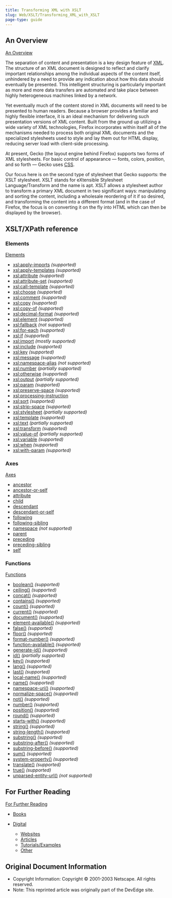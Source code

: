 ```yaml
---
title: Transforming XML with XSLT
slug: Web/XSLT/Transforming_XML_with_XSLT
page-type: guide
---
```




## An Overview

[An Overview](/Web/XSLT/Transforming_XML_with_XSLT/An_Overview)

The separation of content and presentation is a key design feature of [XML](/Web/XML). The structure of an XML document is designed to reflect and clarify important relationships among the individual aspects of the content itself, unhindered by a need to provide any indication about how this data should eventually be presented. This intelligent structuring is particularly important as more and more data transfers are automated and take place between highly heterogeneous machines linked by a network.

Yet eventually much of the content stored in XML documents will need to be presented to human readers. Because a browser provides a familiar and highly flexible interface, it is an ideal mechanism for delivering such presentation versions of XML content. Built from the ground up utilizing a wide variety of XML technologies, Firefox incorporates within itself all of the mechanisms needed to process both original XML documents and the specialized stylesheets used to style and lay them out for HTML display, reducing server load with client-side processing.

At present, Gecko (the layout engine behind Firefox) supports two forms of XML stylesheets. For basic control of appearance — fonts, colors, position, and so forth — Gecko uses [CSS](/Web/CSS).

Our focus here is on the second type of stylesheet that Gecko supports: the XSLT stylesheet. XSLT stands for eXtensible Stylesheet Language/Transform and the name is apt. XSLT allows a stylesheet author to transform a primary XML document in two significant ways: manipulating and sorting the content, including a wholesale reordering of it if so desired, and transforming the content into a different format (and in the case of Firefox, the focus is on converting it on the fly into HTML which can then be displayed by the browser).

## XSLT/XPath reference

### Elements

[Elements](/Web/XSLT/Element)

- [xsl:apply-imports](/Web/XSLT/Element/apply-imports) _(supported)_
- [xsl:apply-templates](/Web/XSLT/Element/apply-templates) _(supported)_
- [xsl:attribute](/Web/XSLT/Element/attribute) _(supported)_
- [xsl:attribute-set](/Web/XSLT/Element/attribute-set) _(supported)_
- [xsl:call-template](/Web/XSLT/Element/call-template) _(supported)_
- [xsl:choose](/Web/XSLT/Element/choose) _(supported)_
- [xsl:comment](/Web/XSLT/Element/comment) _(supported)_
- [xsl:copy](/Web/XSLT/Element/copy) _(supported)_
- [xsl:copy-of](/Web/XSLT/Element/copy-of) _(supported)_
- [xsl:decimal-format](/Web/XSLT/Element/decimal-format) _(supported)_
- [xsl:element](/Web/XSLT/Element/element) _(supported)_
- [xsl:fallback](/Web/XSLT/Element/fallback) _(not supported)_
- [xsl:for-each](/Web/XSLT/Element/for-each) _(supported)_
- [xsl:if](/Web/XSLT/Element/if) _(supported)_
- [xsl:import](/Web/XSLT/Element/import) _(mostly supported)_
- [xsl:include](/Web/XSLT/Element/include) _(supported)_
- [xsl:key](/Web/XSLT/Element/key) _(supported)_
- [xsl:message](/Web/XSLT/Element/message) _(supported)_
- [xsl:namespace-alias](/Web/XSLT/Element/namespace-alias) _(not supported)_
- [xsl:number](/Web/XSLT/Element/number) _(partially supported)_
- [xsl:otherwise](/Web/XSLT/Element/otherwise) _(supported)_
- [xsl:output](/Web/XSLT/Element/output) _(partially supported)_
- [xsl:param](/Web/XSLT/Element/param) _(supported)_
- [xsl:preserve-space](/Web/XSLT/Element/preserve-space) _(supported)_
- [xsl:processing-instruction](/Web/XSLT/Element/processing-instruction)
- [xsl:sort](/Web/XSLT/Element/sort) _(supported)_
- [xsl:strip-space](/Web/XSLT/Element/strip-space) _(supported)_
- [xsl:stylesheet](/Web/XSLT/Element/stylesheet) _(partially supported)_
- [xsl:template](/Web/XSLT/Element/template) _(supported)_
- [xsl:text](/Web/XSLT/Element/text) _(partially supported)_
- [xsl:transform](/Web/XSLT/Element/transform) _(supported)_
- [xsl:value-of](/Web/XSLT/Element/value-of) _(partially supported)_
- [xsl:variable](/Web/XSLT/Element/variable) _(supported)_
- [xsl:when](/Web/XSLT/Element/when) _(supported)_
- [xsl:with-param](/Web/XSLT/Element/with-param) _(supported)_

### Axes

[Axes](/Web/XPath/Axes)

- [ancestor](/Web/XPath/Axes#ancestor)
- [ancestor-or-self](/Web/XPath/Axes#ancestor-or-self)
- [attribute](/Web/XPath/Axes#attribute)
- [child](/Web/XPath/Axes#child)
- [descendant](/Web/XPath/Axes#descendant)
- [descendant-or-self](/Web/XPath/Axes#descendant-or-self)
- [following](/Web/XPath/Axes#following)
- [following-sibling](/Web/XPath/Axes#following-sibling)
- [namespace](/Web/XPath/Axes#namespace) _(not supported)_
- [parent](/Web/XPath/Axes#parent)
- [preceding](/Web/XPath/Axes#preceding)
- [preceding-sibling](/Web/XPath/Axes#preceding-sibling)
- [self](/Web/XPath/Axes#self)

### Functions

[Functions](/Web/XPath/Functions)

- [boolean()](/Web/XPath/Functions/boolean) _(supported)_
- [ceiling()](/Web/XPath/Functions/ceiling) _(supported)_
- [concat()](/Web/XPath/Functions/concat) _(supported)_
- [contains()](/Web/XPath/Functions/contains) _(supported)_
- [count()](/Web/XPath/Functions/count) _(supported)_
- [current()](/Web/XPath/Functions/current) _(supported)_
- [document()](/Web/XPath/Functions/document) _(supported)_
- [element-available()](/Web/XPath/Functions/element-available) _(supported)_
- [false()](/Web/XPath/Functions/false) _(supported)_
- [floor()](/Web/XPath/Functions/floor) _(supported)_
- [format-number()](/Web/XPath/Functions/format-number) _(supported)_
- [function-available()](/Web/XPath/Functions/function-available) _(supported)_
- [generate-id()](/Web/XPath/Functions/generate-id) _(supported)_
- [id()](/Web/XPath/Functions/id) _(partially supported)_
- [key()](/Web/XPath/Functions/key) _(supported)_
- [lang()](/Web/XPath/Functions/lang) _(supported)_
- [last()](/Web/XPath/Functions/last) _(supported)_
- [local-name()](/Web/XPath/Functions/local-name) _(supported)_
- [name()](/Web/XPath/Functions/name) _(supported)_
- [namespace-uri()](/Web/XPath/Functions/namespace-uri) _(supported)_
- [normalize-space()](/Web/XPath/Functions/normalize-space) _(supported)_
- [not()](/Web/XPath/Functions/not) _(supported)_
- [number()](/Web/XPath/Functions/number) _(supported)_
- [position()](/Web/XPath/Functions/position) _(supported)_
- [round()](/Web/XPath/Functions/round) _(supported)_
- [starts-with()](/Web/XPath/Functions/starts-with) _(supported)_
- [string()](/Web/XPath/Functions/string) _(supported)_
- [string-length()](/Web/XPath/Functions/string-length) _(supported)_
- [substring()](/Web/XPath/Functions/substring) _(supported)_
- [substring-after()](/Web/XPath/Functions/substring-after) _(supported)_
- [substring-before()](/Web/XPath/Functions/substring-before) _(supported)_
- [sum()](/Web/XPath/Functions/sum) _(supported)_
- [system-property()](/Web/XPath/Functions/system-property) _(supported)_
- [translate()](/Web/XPath/Functions/translate) _(supported)_
- [true()](/Web/XPath/Functions/true) _(supported)_
- [unparsed-entity-url()](/Web/XPath/Functions/unparsed-entity-url) _(not supported)_

## For Further Reading

[For Further Reading](/Web/XSLT/Transforming_XML_with_XSLT/For_Further_Reading)

- [Books](/Web/XSLT/Transforming_XML_with_XSLT/For_Further_Reading#books)
- [Digital](/Web/XSLT/Transforming_XML_with_XSLT/For_Further_Reading#digital)

  - [Websites](/Web/XSLT/Transforming_XML_with_XSLT/For_Further_Reading#websites)
  - [Articles](/Web/XSLT/Transforming_XML_with_XSLT/For_Further_Reading#articles)
  - [Tutorials/Examples](/Web/XSLT/Transforming_XML_with_XSLT/For_Further_Reading#tutorialsexamples)
  - [Other](/Web/XSLT/Transforming_XML_with_XSLT/For_Further_Reading#other)

## Original Document Information

- Copyright Information: Copyright © 2001-2003 Netscape. All rights reserved.
- Note: This reprinted article was originally part of the DevEdge site.
